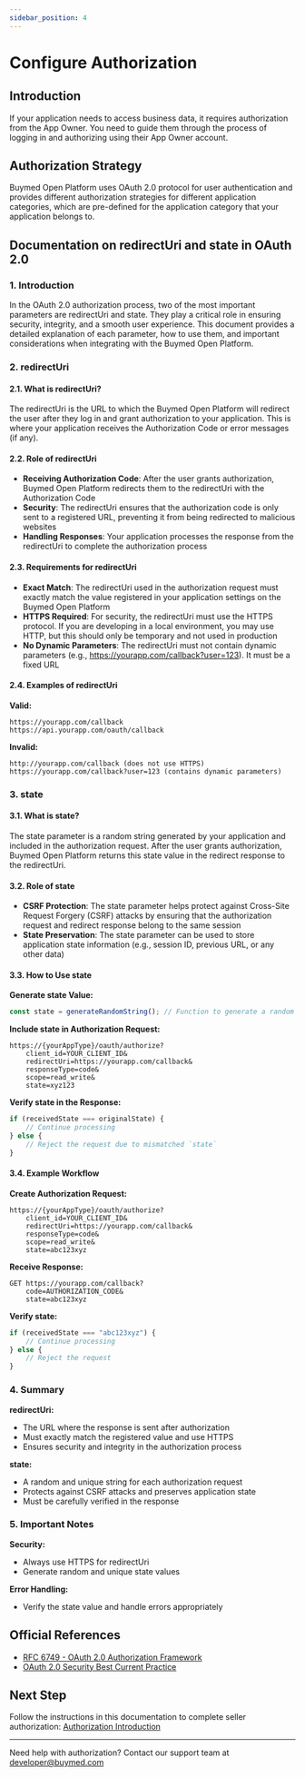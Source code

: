 ```yaml
---
sidebar_position: 4
---
```


# Configure Authorization

## Introduction

If your application needs to access business data, it requires authorization from the App Owner. You need to guide them through the process of logging in and authorizing using their App Owner account.

## Authorization Strategy

Buymed Open Platform uses OAuth 2.0 protocol for user authentication and provides different authorization strategies for different application categories, which are pre-defined for the application category that your application belongs to.

## Documentation on redirectUri and state in OAuth 2.0

### 1. Introduction
In the OAuth 2.0 authorization process, two of the most important parameters are redirectUri and state. They play a critical role in ensuring security, integrity, and a smooth user experience. This document provides a detailed explanation of each parameter, how to use them, and important considerations when integrating with the Buymed Open Platform.

### 2. redirectUri

#### 2.1. What is redirectUri?
The redirectUri is the URL to which the Buymed Open Platform will redirect the user after they log in and grant authorization to your application. This is where your application receives the Authorization Code or error messages (if any).

#### 2.2. Role of redirectUri
- **Receiving Authorization Code**: After the user grants authorization, Buymed Open Platform redirects them to the redirectUri with the Authorization Code
- **Security**: The redirectUri ensures that the authorization code is only sent to a registered URL, preventing it from being redirected to malicious websites
- **Handling Responses**: Your application processes the response from the redirectUri to complete the authorization process

#### 2.3. Requirements for redirectUri
- **Exact Match**: The redirectUri used in the authorization request must exactly match the value registered in your application settings on the Buymed Open Platform
- **HTTPS Required**: For security, the redirectUri must use the HTTPS protocol. If you are developing in a local environment, you may use HTTP, but this should only be temporary and not used in production
- **No Dynamic Parameters**: The redirectUri must not contain dynamic parameters (e.g., https://yourapp.com/callback?user=123). It must be a fixed URL

#### 2.4. Examples of redirectUri
**Valid:**
```
https://yourapp.com/callback
https://api.yourapp.com/oauth/callback
```

**Invalid:**
```
http://yourapp.com/callback (does not use HTTPS)
https://yourapp.com/callback?user=123 (contains dynamic parameters)
```

### 3. state

#### 3.1. What is state?
The state parameter is a random string generated by your application and included in the authorization request. After the user grants authorization, Buymed Open Platform returns this state value in the redirect response to the redirectUri.

#### 3.2. Role of state
- **CSRF Protection**: The state parameter helps protect against Cross-Site Request Forgery (CSRF) attacks by ensuring that the authorization request and redirect response belong to the same session
- **State Preservation**: The state parameter can be used to store application state information (e.g., session ID, previous URL, or any other data)

#### 3.3. How to Use state

**Generate state Value:**
```javascript
const state = generateRandomString(); // Function to generate a random string
```

**Include state in Authorization Request:**
```
https://{yourAppType}/oauth/authorize?
    client_id=YOUR_CLIENT_ID&
    redirectUri=https://yourapp.com/callback&
    responseType=code&
    scope=read_write&
    state=xyz123
```

**Verify state in the Response:**
```javascript
if (receivedState === originalState) {
    // Continue processing
} else {
    // Reject the request due to mismatched `state`
}
```

#### 3.4. Example Workflow

**Create Authorization Request:**
```
https://{yourAppType}/oauth/authorize?
    client_id=YOUR_CLIENT_ID&
    redirectUri=https://yourapp.com/callback&
    responseType=code&
    scope=read_write&
    state=abc123xyz
```

**Receive Response:**
```
GET https://yourapp.com/callback?
    code=AUTHORIZATION_CODE&
    state=abc123xyz
```

**Verify state:**
```javascript
if (receivedState === "abc123xyz") {
    // Continue processing
} else {
    // Reject the request
}
```

### 4. Summary

**redirectUri:**
- The URL where the response is sent after authorization
- Must exactly match the registered value and use HTTPS
- Ensures security and integrity in the authorization process

**state:**
- A random and unique string for each authorization request
- Protects against CSRF attacks and preserves application state
- Must be carefully verified in the response

### 5. Important Notes

**Security:**
- Always use HTTPS for redirectUri
- Generate random and unique state values

**Error Handling:**
- Verify the state value and handle errors appropriately

## Official References

- [RFC 6749 - OAuth 2.0 Authorization Framework](https://tools.ietf.org/html/rfc6749)
- [OAuth 2.0 Security Best Current Practice](https://tools.ietf.org/html/draft-ietf-oauth-security-topics)

## Next Step

Follow the instructions in this documentation to complete seller authorization: [Authorization Introduction](./user-authorization)

---

Need help with authorization? Contact our support team at [developer@buymed.com](mailto:developer@buymed.com) 